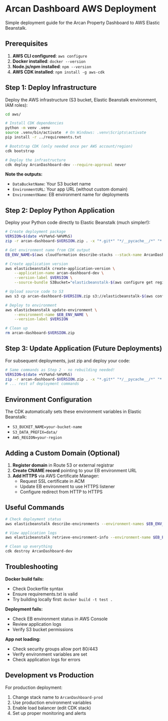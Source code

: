 # Arcan Dashboard AWS Deployment

Simple deployment guide for the Arcan Property Dashboard to AWS Elastic Beanstalk.

## Prerequisites

1. **AWS CLI configured**: `aws configure`
2. **Docker installed**: `docker --version`
3. **Node.js/npm installed**: `npm --version`
4. **AWS CDK installed**: `npm install -g aws-cdk`

## Step 1: Deploy Infrastructure

Deploy the AWS infrastructure (S3 bucket, Elastic Beanstalk environment, IAM roles):

```bash
cd aws/

# Install CDK dependencies
python -m venv .venv
source .venv/bin/activate  # On Windows: .venv\Scripts\activate
pip install -r ../requirements.txt

# Bootstrap CDK (only needed once per AWS account/region)
cdk bootstrap

# Deploy the infrastructure
cdk deploy ArcanDashboard-dev --require-approval never
```

**Note the outputs:**
- `DataBucketName`: Your S3 bucket name
- `EnvironmentURL`: Your app URL (without custom domain)
- `EnvironmentName`: EB environment name for deployments

## Step 2: Deploy Python Application

Deploy your Python code directly to Elastic Beanstalk (much simpler!):

```bash
# Create deployment package
VERSION=$(date +%Y%m%d-%H%M%S)
zip -r arcan-dashboard-$VERSION.zip . -x "*.git*" "*/__pycache__/*" "*.pyc" ".venv/*" "aws/*" "data/*"

# Get environment name from CDK output
EB_ENV_NAME=$(aws cloudformation describe-stacks --stack-name ArcanDashboard-dev --query "Stacks[0].Outputs[?OutputKey=='EnvironmentName'].OutputValue" --output text)

# Create application version
aws elasticbeanstalk create-application-version \
    --application-name arcan-dashboard-dev \
    --version-label $VERSION \
    --source-bundle S3Bucket="elasticbeanstalk-$(aws configure get region)-$(aws sts get-caller-identity --query Account --output text)",S3Key="arcan-dashboard-$VERSION.zip"

# Upload source code to S3
aws s3 cp arcan-dashboard-$VERSION.zip s3://elasticbeanstalk-$(aws configure get region)-$(aws sts get-caller-identity --query Account --output text)/

# Deploy to environment
aws elasticbeanstalk update-environment \
    --environment-name $EB_ENV_NAME \
    --version-label $VERSION

# Clean up
rm arcan-dashboard-$VERSION.zip
```

## Step 3: Update Application (Future Deployments)

For subsequent deployments, just zip and deploy your code:

```bash
# Same commands as Step 2 - no rebuilding needed!
VERSION=$(date +%Y%m%d-%H%M%S)
zip -r arcan-dashboard-$VERSION.zip . -x "*.git*" "*/__pycache__/*" "*.pyc" ".venv/*" "aws/*" "data/*"
# ... rest of deployment commands
```

## Environment Configuration

The CDK automatically sets these environment variables in Elastic Beanstalk:
- `S3_BUCKET_NAME=your-bucket-name`
- `S3_DATA_PREFIX=data/`
- `AWS_REGION=your-region`

## Adding a Custom Domain (Optional)

1. **Register domain** in Route 53 or external registrar
2. **Create CNAME record** pointing to your EB environment URL
3. **Add HTTPS** via AWS Certificate Manager:
   - Request SSL certificate in ACM
   - Update EB environment to use HTTPS listener
   - Configure redirect from HTTP to HTTPS

## Useful Commands

```bash
# Check deployment status
aws elasticbeanstalk describe-environments --environment-names $EB_ENV_NAME

# View application logs
aws elasticbeanstalk retrieve-environment-info --environment-name $EB_ENV_NAME --info-type tail

# Clean up everything
cdk destroy ArcanDashboard-dev
```

## Troubleshooting

**Docker build fails:**
- Check Dockerfile syntax
- Ensure requirements.txt is valid
- Try building locally first: `docker build -t test .`

**Deployment fails:**
- Check EB environment status in AWS Console
- Review application logs
- Verify S3 bucket permissions

**App not loading:**
- Check security groups allow port 80/443
- Verify environment variables are set
- Check application logs for errors

## Development vs Production

For production deployment:
1. Change stack name to `ArcanDashboard-prod`
2. Use production environment variables
3. Enable load balancer (edit CDK stack)
4. Set up proper monitoring and alerts